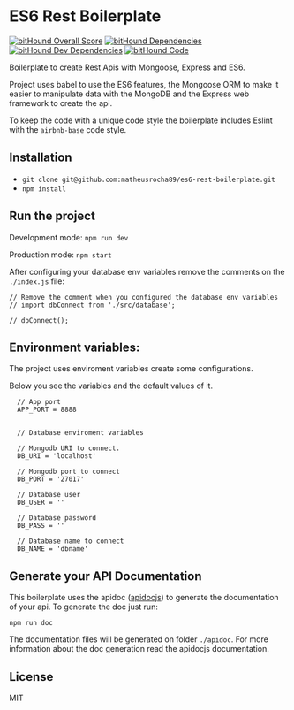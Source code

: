 # ES6 Rest Boilerplate
[![bitHound Overall Score](https://www.bithound.io/github/matheusrocha89/es6-rest-boilerplate/badges/score.svg)](https://www.bithound.io/github/matheusrocha89/es6-rest-boilerplate)
[![bitHound Dependencies](https://www.bithound.io/github/matheusrocha89/es6-rest-boilerplate/badges/dependencies.svg)](https://www.bithound.io/github/matheusrocha89/es6-rest-boilerplate/master/dependencies/npm)
[![bitHound Dev Dependencies](https://www.bithound.io/github/matheusrocha89/es6-rest-boilerplate/badges/devDependencies.svg)](https://www.bithound.io/github/matheusrocha89/es6-rest-boilerplate/master/dependencies/npm)
[![bitHound Code](https://www.bithound.io/github/matheusrocha89/es6-rest-boilerplate/badges/code.svg)](https://www.bithound.io/github/matheusrocha89/es6-rest-boilerplate)


Boilerplate to create Rest Apis with Mongoose, Express and ES6.

Project uses babel to use the ES6 features, the Mongoose ORM to
make it easier to manipulate data with the MongoDB and the Express
web framework to create the api.

To keep the code with a unique code style the boilerplate includes
Eslint with the `airbnb-base` code style.

## Installation
 - `git clone git@github.com:matheusrocha89/es6-rest-boilerplate.git`
 - `npm install`

## Run the project
Development mode: `npm run dev`

Production mode: `npm start`

After configuring your database env variables remove the comments
on the `./index.js` file:

```
// Remove the comment when you configured the database env variables
// import dbConnect from './src/database';

// dbConnect();
```

## Environment variables:
The project uses enviroment variables create some configurations.

Below you see the variables and the default values of it.
```
  // App port
  APP_PORT = 8888


  // Database enviroment variables

  // Mongodb URI to connect.
  DB_URI = 'localhost'

  // Mongodb port to connect
  DB_PORT = '27017'

  // Database user
  DB_USER = ''

  // Database password
  DB_PASS = ''

  // Database name to connect
  DB_NAME = 'dbname'
```

## Generate your API Documentation

This boilerplate uses the apidoc ([apidocjs](http://apidocjs.com/))
to generate the documentation of your api. To generate the doc just run:

`npm run doc`

The documentation files will be generated on folder `./apidoc`.
For more information about the doc generation read the apidocjs documentation.

## License

MIT
